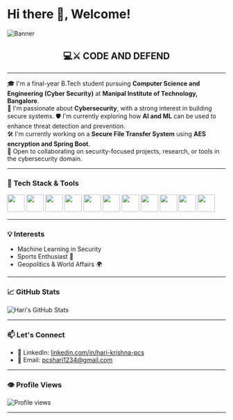 # Hi there 👋, Welcome!

![Banner](https://media.licdn.com/dms/image/v2/D5616AQFdP0vcdkR3tQ/profile-displaybackgroundimage-shrink_350_1400/profile-displaybackgroundimage-shrink_350_1400/0/1719347170713?e=1756944000&v=beta&t=yDaFM5Ix2Z3dzYGoxJoX98UvZRsee7GW0gHZpQhh2dM)

<h2 align="center"><strong>💻⚔️ CODE AND DEFEND</strong></h2>

---

🎓 I'm a final-year B.Tech student pursuing **Computer Science and Engineering (Cyber Security)** at **Manipal Institute of Technology, Bangalore**.  
🔐 I'm passionate about **Cybersecurity**, with a strong interest in building secure systems. 
🛡️ I'm currently exploring how **AI and ML** can be used to enhance threat detection and prevention.  
🛠️ I'm currently working on a **Secure File Transfer System** using **AES encryption and Spring Boot**.  
🤝 Open to collaborating on security-focused projects, research, or tools in the cybersecurity domain.

---

### 🚀 Tech Stack & Tools
<div>
  <img src="https://cdn.jsdelivr.net/gh/devicons/devicon/icons/java/java-original.svg" width="40"/>
  <img src="https://cdn.jsdelivr.net/gh/devicons/devicon/icons/python/python-original.svg" width="40"/>
  <img src="https://cdn.jsdelivr.net/gh/devicons/devicon/icons/c/c-original.svg" width="40"/>
  <img src="https://cdn.jsdelivr.net/gh/devicons/devicon/icons/html5/html5-original.svg" width="40"/>
  <img src="https://cdn.jsdelivr.net/gh/devicons/devicon/icons/css3/css3-original.svg" width="40"/>
  <img src="https://cdn.jsdelivr.net/gh/devicons/devicon/icons/linux/linux-original.svg" width="40"/>
  <img src="https://cdn.jsdelivr.net/gh/devicons/devicon/icons/debian/debian-original.svg" width="40"/> <!-- For Kali/Debian -->
  <img src="https://cdn.jsdelivr.net/gh/devicons/devicon/icons/mysql/mysql-original.svg" width="40"/>
  <img src="https://cdn.jsdelivr.net/gh/devicons/devicon/icons/mongodb/mongodb-original.svg" width="40"/>
  <img src="https://cdn.jsdelivr.net/gh/devicons/devicon/icons/spring/spring-original.svg" width="40"/>
  <img src="https://cdn.jsdelivr.net/gh/devicons/devicon/icons/git/git-original.svg" width="40"/>
</div>

---

### 💡 Interests
- Machine Learning in Security  
- Sports Enthusiast 🏏  
- Geopolitics & World Affairs 🌍  

---

### 📈 GitHub Stats

![Hari's GitHub Stats](https://github-readme-stats.vercel.app/api?username=pcshari&show_icons=true&theme=radical)

---

### 📫 Let's Connect
- 💼 LinkedIn: [linkedin.com/in/hari-krishna-pcs](https://linkedin.com/in/hari-krishna-pcs)  
- 📧 Email: pcshari1234@gmail.com

---

### 👁️ Profile Views

![Profile views](https://komarev.com/ghpvc/?username=pcshari&style=flat-square&color=blue)

---
